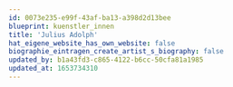 ```yaml
---
id: 0073e235-e99f-43af-ba13-a398d2d13bee
blueprint: kuenstler_innen
title: 'Julius Adolph'
hat_eigene_website_has_own_website: false
biographie_eintragen_create_artist_s_biography: false
updated_by: b1a43fd3-c865-4122-b6cc-50cfa81a1985
updated_at: 1653734310
---
```

